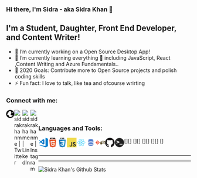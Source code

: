 ### Hi there, I'm Sidra - aka Sidra Khan 👋

## I'm a Student, Daughter, Front End Developer, and Content Writer!

- 🔭 I’m currently working on a Open Source Desktop App!
- 🌱 I’m currently learning everything 🤣 including JavaScript, React ,Content Writing and Azure Fundamentals..
- 🥅 2020 Goals: Contribute more to Open Source projects and polish coding skills
- ⚡ Fun fact: I love to talk, like tea and ofcourse wrirting

### Connect with me:

[<img align="left" alt="sidrakhandev.github.io" width="22px" src="https://raw.githubusercontent.com/iconic/open-iconic/master/svg/globe.svg" />][website]
[<img align="left" alt="sidrakhanme | Twitter" width="22px" src="https://cdn.jsdelivr.net/npm/simple-icons@v3/icons/twitter.svg" />][twitter]
[<img align="left" alt="sidrakhame | LinkedIn" width="22px" src="https://cdn.jsdelivr.net/npm/simple-icons@v3/icons/linkedin.svg" />][linkedin]
[<img align="left" alt="sidrakhanme | Instagram" width="22px" src="https://cdn.jsdelivr.net/npm/simple-icons@v3/icons/instagram.svg" />][instagram]

<br />

### Languages and Tools:

[<img align="left" alt="Visual Studio Code" width="26px" src="https://raw.githubusercontent.com/github/explore/80688e429a7d4ef2fca1e82350fe8e3517d3494d/topics/visual-studio-code/visual-studio-code.png" />][<img align="left" alt="html5" width="26px" src="https://raw.githubusercontent.com/github/explore/80688e429a7d4ef2fca1e82350fe8e3517d3494d/topics/html/html.png" />]
[<img align="left" alt="CSS3" width="26px" src="https://raw.githubusercontent.com/github/explore/80688e429a7d4ef2fca1e82350fe8e3517d3494d/topics/css/css.png" />][<img align="left" alt="javascript" width="26px" src="https://raw.githubusercontent.com/github/explore/80688e429a7d4ef2fca1e82350fe8e3517d3494d/topics/javascript/javascript.png" />]
[<img align="left" alt="React" width="26px" src="https://raw.githubusercontent.com/github/explore/80688e429a7d4ef2fca1e82350fe8e3517d3494d/topics/react/react.png" />][<img align="left" alt="sql" width="26px" src="https://raw.githubusercontent.com/github/explore/80688e429a7d4ef2fca1e82350fe8e3517d3494d/topics/sql/sql.png" />]
[<img align="left" alt="Git" width="26px" src="https://raw.githubusercontent.com/github/explore/80688e429a7d4ef2fca1e82350fe8e3517d3494d/topics/git/git.png" />][<img align="left" alt="github" width="26px" src="https://raw.githubusercontent.com/github/explore/78df643247d429f6cc873026c0622819ad797942/topics/github/github.png" />]
[<img align="left" alt="HTML5" width="26px" src="https://raw.githubusercontent.com/github/explore/80688e429a7d4ef2fca1e82350fe8e3517d3494d/topics/terminal/terminal.png" />]
<br />
<br />

---

---

<img align="left" alt="Sidra Khan's Github Stats" src="https://github-readme-stats.sidrakhandev.vercel.app/api?sidrakhandev=codeSTACKr&show_icons=true&hide_border=true" />

[website]: sidrakhandev.github.io
[twitter]: https://twitter.com/sidrakhanme
[instagram]: https://www.instagram.com/sidrakhanme/
[linkedin]: https://www.linkedin.com/in/sidra-khan-9098a4177/
